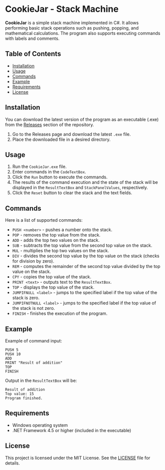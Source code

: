 # CookieJar - Stack Machine

**CookieJar** is a simple stack machine implemented in C#. It allows performing basic stack operations such as pushing, popping, and mathematical calculations. The program also supports executing commands with labels and comments.

## Table of Contents

- [Installation](#installation)
- [Usage](#usage)
- [Commands](#commands)
- [Example](#example)
- [Requirements](#requirements)
- [License](#license)

## Installation

You can download the latest version of the program as an executable (.exe) from the [Releases](https://github.com/GDcocos12/CookieJar/releases) section of the repository.

1. Go to the Releases page and download the latest `.exe` file.
2. Place the downloaded file in a desired directory.

## Usage

1. Run the `CookieJar.exe` file.
2. Enter commands in the `CodeTextBox`.
3. Click the `Run` button to execute the commands.
4. The results of the command execution and the state of the stack will be displayed in the `ResultTextBox` and `StackPanelValues`, respectively.
5. Click the `Reset` button to clear the stack and the text fields.

## Commands

Here is a list of supported commands:

- `PUSH <number>` - pushes a number onto the stack.
- `POP` - removes the top value from the stack.
- `ADD` - adds the top two values on the stack.
- `SUB` - subtracts the top value from the second top value on the stack.
- `MUL` - multiplies the top two values on the stack.
- `DIV` - divides the second top value by the top value on the stack (checks for division by zero).
- `REM` - computes the remainder of the second top value divided by the top value on the stack.
- `CPY` - copies the top value of the stack.
- `PRINT <text>` - outputs text to the `ResultTextBox`.
- `TOP` - displays the top value of the stack.
- `JUMPIFNULL <label>` - jumps to the specified label if the top value of the stack is zero.
- `JUMPIFNOTNULL <label>` - jumps to the specified label if the top value of the stack is not zero.
- `FINISH` - finishes the execution of the program.

## Example

Example of command input:

```
PUSH 5
PUSH 10
ADD
PRINT "Result of addition"
TOP
FINISH
```

Output in the `ResultTextBox` will be:

```
Result of addition
Top value: 15
Program finished.
```

## Requirements

- Windows operating system
- .NET Framework 4.5 or higher (included in the executable)

## License

This project is licensed under the MIT License. See the [LICENSE](LICENSE) file for details.
